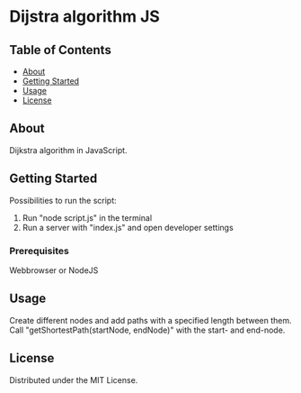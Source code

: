 # Dijstra algorithm JS

## Table of Contents

- [About](#about)
- [Getting Started](#getting_started)
- [Usage](#usage)
- [License](#license)

## About <a name = "about"></a>

Dijkstra algorithm in JavaScript.

## Getting Started <a name = "getting_started"></a>

Possibilities to run the script:
1) Run "node script.js" in the terminal
2) Run a server with "index.js" and open developer settings

### Prerequisites

Webbrowser or NodeJS

## Usage <a name = "usage"></a>

Create different nodes and add paths with a specified length between them. <br>
Call "getShortestPath(startNode, endNode)" with the start- and end-node.

## License <a name = "license"></a>

Distributed under the MIT License.
